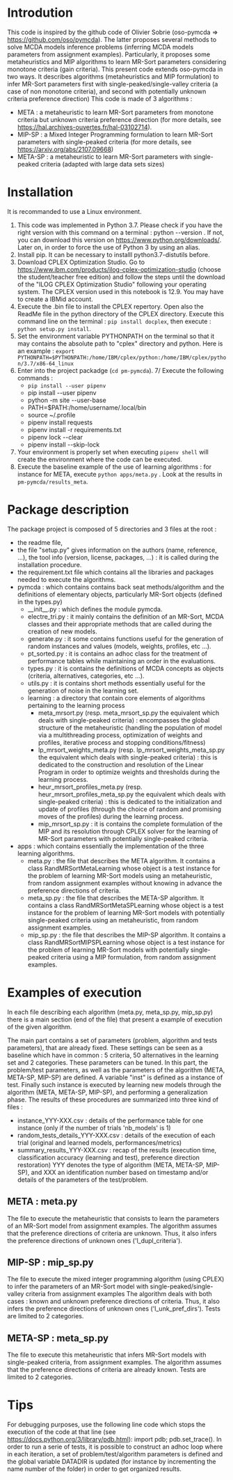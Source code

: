 # Introdution

This code is inspired by the github code of Olivier Sobrie (oso-pymcda => https://github.com/oso/pymcda). 
The latter proposes several methods to solve MCDA models inference problems (inferring MCDA models parameters from assignment examples).
Particularly, it proposes some metaheuristics and MIP algorithms to learn MR-Sort parameters considering monotone criteria (gain criteria).
This present code extends oso-pymcda in two ways.
It describes algorithms (metaheuristics and MIP formulation) to infer MR-Sort parameters first with single-peaked/single-valley criteria (a case of non monotone criteria), and second with potentially unknown criteria preference direction)
This code is made of 3 algorithms : 
- META : a metaheuristic to learn MR-Sort parameters from monotone criteria but unknown criteria preference direction (for more details, see https://hal.archives-ouvertes.fr/hal-03102714).
- MIP-SP : a Mixed Integer Programming formulation to learn MR-Sort parameters with single-peaked criteria (for more details, see https://arxiv.org/abs/2107.09668)
- META-SP : a metaheuristic to learn MR-Sort parameters with single-peaked criteria (adapted with large data sets sizes)



# Installation

It is recommanded to use a Linux environment.
1. This code was implemented in Python 3.7. Please check if you have the right version with this command on a terminal : python --version . If not, you can download this version on https://www.python.org/downloads/.
Later on, in order to force the use of Python 3 by using an alias.
2. Install pip. It can be necessary to installl python3.7-distutils before.
3. Download CPLEX Optimization Studio. Go to https://www.ibm.com/products/ilog-cplex-optimization-studio (choose the student/teacher free edition) and follow the steps until the download of the "ILOG CPLEX Optimization Studio" following your operating system. The CPLEX version used in this notebook is 12.9. You may have to create a IBMid account.
4. Execute the .bin file to install the CPLEX repertory. Open also the ReadMe file in the python directory of the CPLEX directory. Execute this command line on the terminal : `pip install docplex`, then execute : `python setup.py install`.
5. Set the environment variable PYTHONPATH on the terminal so that it may contains the absolute path to "cplex" directory and python. Here is an example : `export PYTHONPATH=$PYTHONPATH:/home/IBM/cplex/python:/home/IBM/cplex/python/3.7/x86-64_linux`
6. Enter into the project packadge (`cd pm-pymcda`).
7/ Execute the following commands : 
    - `pip install --user pipenv`
    - pip install --user pipenv
    - python -m site --user-base
    - PATH=$PATH:/home/username/.local/bin
    - source ~/.profile
    - pipenv install requests
    - pipenv install -r requirements.txt
    - pipenv lock --clear
    - pipenv install --skip-lock
8. Your environment is properly set when executing `pipenv shell` will create the environment where the code can be executed.
9. Execute the baseline example of the use of learning algorithms : for instance for META, execute `python apps/meta.py` . Look at the results in `pm-pymcda/results_meta`.


# Package description

The package project is composed of 5 directories and 3 files at the root : 
* the readme file,
* the file "setup.py" gives information on the authors (name, reference, ...), the tool info (version, license, packages, ...) : it is called during the installation procedure.
* the requirement.txt file which contains all the libraries and packages needed to execute the algorithms.
* pymcda : which contains contains back seat methods/algorithm and the definitions of elementary objects, particularly MR-Sort objects (defined in the types.py) 
    * \_\_init\_\_.py : which defines the module pymcda.
    * electre_tri.py : it mainly contains the definition of an MR-Sort, MCDA classes and their appropriate methods that are called during the creation of new models.
    * generate.py : it some contains functions useful for the generation of random instances and values (models, weights, profiles, etc ...).
    * pt_sorted.py : it is contains an adhoc class for the treatment of performance tables while maintaining an order in the evaluations.
    * types.py : it is contains the definitions of MCDA concepts as objects (criteria, alternatives, categories, etc ...).
    * utils.py : it is contains short methods essentially useful for the generation of noise in the learning set.
    * learning : a directory that contain core elements of algorithms pertaining to the learning process
        * meta_mrsort.py (resp. meta_mrsort_sp.py the equivalent which deals with single-peaked criteria) : encompasses the global structure of the metaheuristic (handling the population of model via a multithreading process, optimization of weights and profiles, iterative process and stopping conditions/fitness)
        * lp_mrsort_weights_meta.py (resp. lp_mrsort_weights_meta_sp.py the equivalent which deals with single-peaked criteria) : this is dedicated to the construction and resolution of the Linear Program in order to optimize weights and thresholds during the learning process.
        * heur_mrsort_profiles_meta.py (resp. heur_mrsort_profiles_meta_sp.py the equivalent which deals with single-peaked criteria) : this is dedicated to the initialization and update of profiles (through the choice of random and promising moves of the profiles) during the learning process.
        * mip_mrsort_sp.py : it is contains the complete formulation of the MIP and its resolution through CPLEX solver for the learning of MR-Sort parameters with potentially single-peaked criteria.
* apps : which contains essentially the implementation of the three learning algorithms.
    * meta.py : the file that describes the META algorithm. It contains a class RandMRSortMetaLearning whose object is a test instance for the problem of learning MR-Sort models using an metaheuristic, from random assignment examples without knowing in advance the preference directions of criteria.
    * meta_sp.py : the file that describes the META-SP algorithm. It contains a class RandMRSortMetaSPLearning whose object is a test instance for the problem of learning MR-Sort models with potentially single-peaked criteria using an metaheuristic, from random assignment examples.
    * mip_sp.py : the file that describes the MIP-SP algorithm. It contains a class RandMRSortMIPSPLearning whose object is a test instance for the problem of learning MR-Sort models with potentially single-peaked criteria using a MIP formulation, from random assignment examples.



# Examples of execution

In each file describing each algorithm (meta.py, meta_sp.py, mip_sp.py) there is a main section (end of the file) that present a example of execution of the given algorithm.

The main part contains a set of parameters (problem, algorithm and tests parameters), that are already fixed.
These settings can be seen as a baseline which have in common : 5 criteria, 50 alternatives in the learning set and 2 categories.
These parameters can be tuned.
In this part, the problem/test parameters, as well as the parameters of the algorithm (META, META-SP, MIP-SP) are defined.
A variable "inst" is defined as a instance of test.
Finally such instance is executed by learning new models through the algorithm (META, META-SP, MIP-SP), and performing a generalization phase.
The results of these procedures are summarized into three kind of files :
- instance_YYY-XXX.csv : details of the performance table for one instance (only if the number of trials 'nb_models' is 1)
- random_tests_details_YYY-XXX.csv : details of the execution of each trial  (original and learned models, performances/metrics)
- summary_results_YYY-XXX.csv : recap of the results (execution time, classification accuracy (learning and test), preference direction restoration)
YYY denotes the type of algorithm (META, META-SP, MIP-SP), and XXX an identification number based on timestamp and/or details of the parameters of the test/problem.


## META : meta.py

The file to execute the metaheuristic that consists to learn the parameters of an MR-Sort model from assignment examples.
The algorithm assumes that the preference directions of criteria are unknown. 
Thus, it also infers the preference directions of unknown ones ('l_dupl_criteria').

## MIP-SP : mip_sp.py

The file to execute the mixed integer programming algorithm (using CPLEX) to infer the parameters of an MR-Sort model with single-peaked/single-valley criteria from assignment examples
The algorithm deals with both cases : known and unknown preference directions of criteria.
Thus, it also infers the preference directions of unknown ones ('l_unk_pref_dirs').
Tests are limited to 2 categories.

## META-SP : meta_sp.py

The file to execute this metaheuristic that infers MR-Sort models with single-peaked criteria, from assignment examples.
The algorithm assumes that the preference directions of criteria are already known.
Tests are limited to 2 categories.


# Tips

For debugging purposes, use the following line code which stops the execution of the code at that line (see https://docs.python.org/3/library/pdb.html):
import pdb; pdb.set_trace().
In order to run a serie of tests, it is possible to construct an adhoc loop where in each iteration, a set of problem/test/algorithm parameters is defined and the global variable DATADIR is updated (for instance by incrementing the name number of the folder) in order to get organized results.

